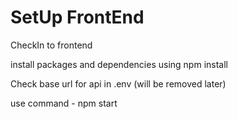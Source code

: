 <h1>SetUp FrontEnd</h1>
<p>CheckIn to frontend</p>
<p>install packages and dependencies using npm install</p>
<p>Check base url for api in .env (will be removed later)</p>
<p>use command - npm start</p>
